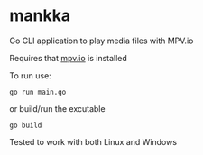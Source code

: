 # mankka
Go CLI application to play media files with MPV.io

Requires that [mpv.io](https://mpv.io/) is installed


To run use:
``` 
go run main.go
```
or build/run the excutable

```
go build
``` 

Tested to work with both Linux and Windows